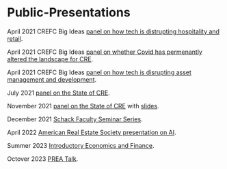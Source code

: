 # Public-Presentations

April 2021 CREFC Big Ideas [panel on how tech is distrupting hospitality and retail](https://nyu.zoom.us/rec/share/91zkiweuH6lon8KCUmbmD2nSdpr0VMq7oC2HLwPD1ugY13dExOPjBlKMreeBNT8v.gDxPshERxtYLG6By?startTime=1617984088000).

April 2021 CREFC Big Ideas [panel on whether Covid has permenantly altered the landscape for CRE](https://nyu.zoom.us/rec/share/Yk1SQzylODyZU3cn1mYiwnPh2TdZ-mUE161LROuKkQchYGGAkntJGg0261fqIlpU.XXor4sA9Kb8EaV2x?startTime=1619194002000).

April 2021 CREFC Big Ideas [panel on how tech is disrupting asset management and development](https://nyu.zoom.us/recording/detail?meeting_id=%2Bf1rxO99SSORp8LtrCXi6A%3D%3D).

July 2021 [panel on the State of CRE](https://www.reonomy.com/webinars/julystateofcre).

November 2021 [panel on the State of CRE](https://www.reonomy.com/webinars/q4stateofcre21) with [slides](https://nbviewer.org/github/thsavage/Public-Presentations/blob/main/Reonomy%20November%2010.ipynb).

December 2021 [Schack Faculty Seminar Series](https://github.com/thsavage/Public-Presentations/blob/main/Implications%20of%20the%20Current%20Economic%20Cycle%20for%20CRE.ipynb). 

April 2022 [American Real Estate Society presentation on AI](https://github.com/thsavage/Public-Presentations/blob/main/AI%20and%20Machine%20Learing%20for%20Real%20Estate%20Forecasting.pdf).

Summer 2023 [Introductory Economics and Finance](https://github.com/thsavage/Public-Presentations/blob/main/Economics%2C%20Finance%20and%20Investing.ipynb).

Octover 2023 [PREA Talk](https://nbviewer.org/github/thsavage/Public-Presentations/blob/main/PREA%20Talk.ipynb).
